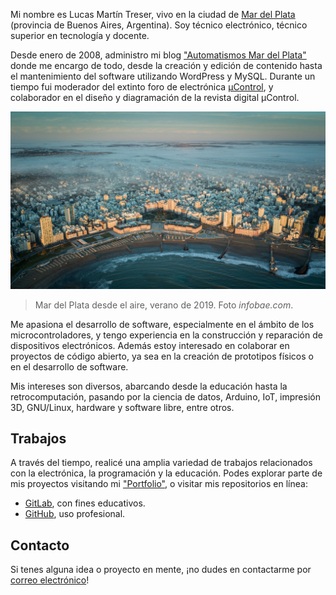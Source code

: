 Mi nombre es Lucas Martín Treser, vivo en la ciudad de [Mar del Plata](http://www.mardelplata.gov.ar/) (provincia de Buenos Aires, Argentina). Soy técnico electrónico, técnico superior en tecnología y docente.

Desde enero de 2008, administro mi blog ["Automatismos Mar del Plata"](https://www.automatismos-mdq.com.ar/) donde me encargo de todo, desde la creación y edición de contenido hasta el mantenimiento del software utilizando WordPress y MySQL. Durante un tiempo fui moderador del extinto foro de electrónica [µControl](http://www.ucontrol.com.ar/), y colaborador en el diseño y diagramación de la revista digital µControl.

![Mar del Plata desde el aire, verano de 2019. Foto infobae.com.](images/Verano-2019-Mar-del-Plata.jpg#center) 
> Mar del Plata desde el aire, verano de 2019. Foto *infobae.com*.

Me apasiona el desarrollo de software, especialmente en el ámbito de los microcontroladores, y tengo experiencia en la construcción y reparación de dispositivos electrónicos. Además estoy interesado en colaborar en proyectos de código abierto, ya sea en la creación de prototipos físicos o en el desarrollo de software.

Mis intereses son diversos, abarcando desde la educación hasta la retrocomputación, pasando por la ciencia de datos, Arduino, IoT, impresión 3D, GNU/Linux, hardware y software libre, entre otros.

## Trabajos

A través del tiempo, realicé una amplia variedad de trabajos relacionados con la electrónica, la programación y la educación. Podes explorar parte de mis proyectos visitando mi ["Portfolio"](../portfolio), o visitar mis repositorios en línea:

- [GitLab](https://gitlab.com/lmtreser), con fines educativos.
- [GitHub](https://github.com/lmtreser), uso profesional.

## Contacto

Si tenes alguna idea o proyecto en mente, ¡no dudes en contactarme por [correo electrónico](mailto:lmtreser@gmail.com)!